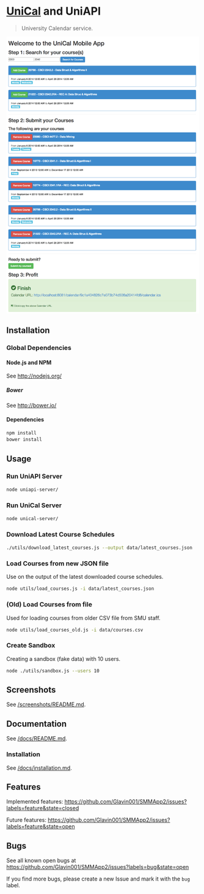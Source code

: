 [UniCal](https://github.com/Glavin001/UniCal) and UniAPI
=======

> University Calendar service.

![screenshot](screenshots/uni-cal.png)

## Installation

### Global Dependencies

#### Node.js and NPM

See http://nodejs.org/

##### Bower

See http://bower.io/

#### Dependencies

```bash
npm install
bower install
```

## Usage

### Run UniAPI Server

```bash
node uniapi-server/
```

### Run UniCal Server

```bash
node unical-server/
```

### Download Latest Course Schedules

```bash
./utils/download_latest_courses.js --output data/latest_courses.json
```

### Load Courses from new JSON file

Use on the output of the latest downloaded course schedules.

```bash
node utils/load_courses.js -i data/latest_courses.json
```

### (Old) Load Courses from file

Used for loading courses from older CSV file from SMU staff.

```bash
node utils/load_courses_old.js -i data/courses.csv
```

### Create Sandbox

Creating a sandbox (fake data) with 10 users.

```bash
node ./utils/sandbox.js --users 10
```

## Screenshots
See [/screenshots/README.md](/screenshots/).

## Documentation
See [/docs/README.md](/docs/).

### Installation
See [/docs/installation.md](/docs/installation.md).

## Features
Implemented features: https://github.com/Glavin001/SMMApp2/issues?labels=feature&state=closed

Future features: https://github.com/Glavin001/SMMApp2/issues?labels=feature&state=open

## Bugs
See all known open bugs at https://github.com/Glavin001/SMMApp2/issues?labels=bug&state=open

If you find more bugs, please create a new Issue and mark it with the `bug` label.
